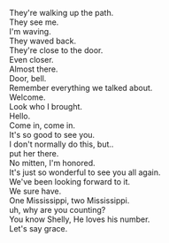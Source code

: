 


They're walking up the path.    
They see me.    
I'm waving.    
They waved back.    
They're close to the door.    
Even closer.    
Almost there.    
Door, bell.    
Remember everything we talked about.    
Welcome.    
Look who I brought.    
Hello.    
Come in, come in.    
It's so good to see you.    
I don't normally do this, but..    
put her there.    
No mitten, I'm honored.    
It's just so wonderful to see you all again.    
We've been looking forward to it.    
We sure have.    
One Mississippi, two Mississippi.    
uh, why are you counting?    
You know Shelly, He loves his number.    
Let's say grace.    


